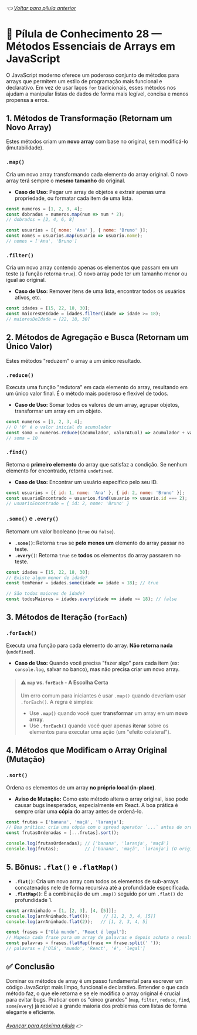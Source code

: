 ###### 👈 [Voltar para pílula anterior](https://github.com/ewerton5/reactJS-knowledge-nuggets/blob/main/content/027-string-utilities.md)

# 📘 Pílula de Conhecimento 28 — Métodos Essenciais de Arrays em JavaScript

O JavaScript moderno oferece um poderoso conjunto de métodos para arrays que permitem um estilo de programação mais funcional e declarativo. Em vez de usar laços `for` tradicionais, esses métodos nos ajudam a manipular listas de dados de forma mais legível, concisa e menos propensa a erros.

## 1\. Métodos de Transformação (Retornam um Novo Array)

Estes métodos criam um **novo array** com base no original, sem modificá-lo (imutabilidade).

### `.map()`

Cria um novo array transformando cada elemento do array original. O novo array terá sempre o **mesmo tamanho** do original.

  * **Caso de Uso:** Pegar um array de objetos e extrair apenas uma propriedade, ou formatar cada item de uma lista.

<!-- end list -->

```javascript
const numeros = [1, 2, 3, 4];
const dobrados = numeros.map(num => num * 2);
// dobrados = [2, 4, 6, 8]

const usuarios = [{ nome: 'Ana' }, { nome: 'Bruno' }];
const nomes = usuarios.map(usuario => usuario.nome);
// nomes = ['Ana', 'Bruno']
```

### `.filter()`

Cria um novo array contendo apenas os elementos que passam em um teste (a função retorna `true`). O novo array pode ter um tamanho menor ou igual ao original.

  * **Caso de Uso:** Remover itens de uma lista, encontrar todos os usuários ativos, etc.

<!-- end list -->

```javascript
const idades = [15, 22, 18, 30];
const maioresDeIdade = idades.filter(idade => idade >= 18);
// maioresDeIdade = [22, 18, 30]
```

## 2\. Métodos de Agregação e Busca (Retornam um Único Valor)

Estes métodos "reduzem" o array a um único resultado.

### `.reduce()`

Executa uma função "redutora" em cada elemento do array, resultando em um único valor final. É o método mais poderoso e flexível de todos.

  * **Caso de Uso:** Somar todos os valores de um array, agrupar objetos, transformar um array em um objeto.

<!-- end list -->

```javascript
const numeros = [1, 2, 3, 4];
// O '0' é o valor inicial do acumulador
const soma = numeros.reduce((acumulador, valorAtual) => acumulador + valorAtual, 0);
// soma = 10
```

### `.find()`

Retorna o **primeiro elemento** do array que satisfaz a condição. Se nenhum elemento for encontrado, retorna `undefined`.

  * **Caso de Uso:** Encontrar um usuário específico pelo seu ID.

<!-- end list -->

```javascript
const usuarios = [{ id: 1, nome: 'Ana' }, { id: 2, nome: 'Bruno' }];
const usuarioEncontrado = usuarios.find(usuario => usuario.id === 2);
// usuarioEncontrado = { id: 2, nome: 'Bruno' }
```

### `.some()` e `.every()`

Retornam um valor booleano (`true` ou `false`).

  * **`.some()`**: Retorna `true` se **pelo menos um** elemento do array passar no teste.
  * **`.every()`**: Retorna `true` se **todos** os elementos do array passarem no teste.

<!-- end list -->

```javascript
const idades = [15, 22, 18, 30];
// Existe algum menor de idade?
const temMenor = idades.some(idade => idade < 18); // true

// São todos maiores de idade?
const todosMaiores = idades.every(idade => idade >= 18); // false
```

## 3\. Métodos de Iteração (`forEach`)

### `.forEach()`

Executa uma função para cada elemento do array. **Não retorna nada** (`undefined`).

  * **Caso de Uso:** Quando você precisa "fazer algo" para cada item (ex: `console.log`, salvar no banco), mas não precisa criar um novo array.

> #### ⚠️ `map` vs. `forEach` - A Escolha Certa
>
> Um erro comum para iniciantes é usar `.map()` quando deveriam usar `.forEach()`. A regra é simples:
>
>   - Use **`.map()`** quando você quer **transformar** um array em um **novo array**.
>   - Use **`.forEach()`** quando você quer apenas **iterar** sobre os elementos para executar uma ação (um "efeito colateral").

## 4\. Métodos que Modificam o Array Original (Mutação)

### `.sort()`

Ordena os elementos de um array **no próprio local (in-place)**.

  * **Aviso de Mutação:** Como este método altera o array original, isso pode causar bugs inesperados, especialmente em React. A boa prática é sempre criar uma **cópia** do array antes de ordená-lo.

<!-- end list -->

```javascript
const frutas = ['banana', 'maçã', 'laranja'];
// Boa prática: cria uma cópia com o spread operator `...` antes de ordenar
const frutasOrdenadas = [...frutas].sort();

console.log(frutasOrdenadas); // ['banana', 'laranja', 'maçã']
console.log(frutas);          // ['banana', 'maçã', 'laranja'] (O original está intacto)
```

## 5\. Bônus: `.flat()` e `.flatMap()`

  * **`.flat()`**: Cria um novo array com todos os elementos de sub-arrays concatenados nele de forma recursiva até a profundidade especificada.
  * **`.flatMap()`**: É a combinação de um `.map()` seguido por um `.flat()` de profundidade 1.

<!-- end list -->

```javascript
const arrAninhado = [1, [2, 3], [4, [5]]];
console.log(arrAninhado.flat());     // [1, 2, 3, 4, [5]]
console.log(arrAninhado.flat(2));   // [1, 2, 3, 4, 5]

const frases = ["Olá mundo", "React é legal"];
// Mapeia cada frase para um array de palavras e depois achata o resultado
const palavras = frases.flatMap(frase => frase.split(' '));
// palavras = ['Olá', 'mundo', 'React', 'é', 'legal']
```

## ✅ Conclusão

Dominar os métodos de array é um passo fundamental para escrever um código JavaScript mais limpo, funcional e declarativo. Entender o que cada método faz, o que ele retorna e se ele modifica o array original é crucial para evitar bugs. Praticar com os "cinco grandes" (`map`, `filter`, `reduce`, `find`, `some`/`every`) já resolve a grande maioria dos problemas com listas de forma elegante e eficiente.

###### [Avançar para próxima pílula](https://github.com/ewerton5/reactJS-knowledge-nuggets/blob/main/content/029-promise.md) 👉
